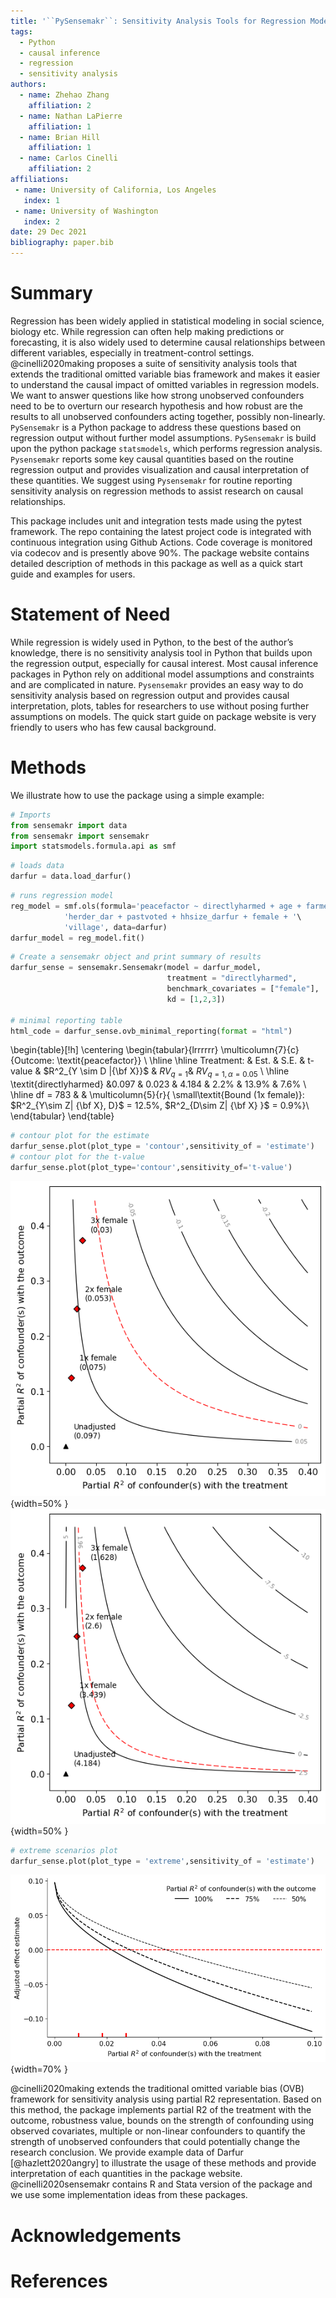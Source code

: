 ```yaml
---
title: '``PySensemakr``: Sensitivity Analysis Tools for Regression Models in Python'
tags:
  - Python
  - causal inference
  - regression
  - sensitivity analysis
authors:
  - name: Zhehao Zhang
    affiliation: 2
  - name: Nathan LaPierre
  	affiliation: 1
  - name: Brian Hill
  	affiliation: 1
  - name: Carlos Cinelli
  	affiliation: 2
affiliations:
 - name: University of California, Los Angeles
   index: 1
 - name: University of Washington
   index: 2
date: 29 Dec 2021
bibliography: paper.bib
---
```


# Summary

Regression has been widely applied in statistical modeling in social science, biology etc. While regression can often help making predictions or forecasting, it is also widely used to determine causal relationships between different variables, especially in treatment-control settings. @cinelli2020making proposes a suite of sensitivity analysis tools that extends the traditional omitted variable bias framework and makes it easier to understand the causal impact of omitted variables in regression models. We want to answer questions like how strong unobserved confounders need to be to overturn our research hypothesis and how robust are the results to all unobserved confounders acting together, possibly non-linearly. ``PySensemakr`` is a Python package to address these questions based on regression output without further model assumptions. `PySensemakr` is build upon the python package ``statsmodels``, which performs regression analysis. ``Pysensemakr`` reports some key causal quantities based on the routine regression output and provides visualization and causal interpretation of these quantities. We suggest using ``Pysensemakr`` for routine reporting sensitivity analysis on regression methods to assist research on causal relationships.

This package includes unit and integration tests made using the pytest framework. The repo containing the latest project code is integrated with continuous integration using Github Actions. Code coverage is monitored via codecov and is presently above 90%. The package website contains detailed description of methods in this package as well as a quick start guide and examples for users.



# Statement of Need

While regression is widely used in Python, to the best of the author’s knowledge, there is no sensitivity analysis tool in Python that builds upon the regression output, especially for causal interest. Most causal inference packages in Python rely on additional model assumptions and constraints and are complicated in nature. ``Pysensemakr`` provides an easy way to do sensitivity analysis based on regression output and provides causal interpretation, plots, tables for researchers to use without posing further assumptions on models. The quick start guide on package website is very friendly to users who has few causal background.


# Methods

We illustrate how to use the package using a simple example:

```python
# Imports
from sensemakr import data
from sensemakr import sensemakr
import statsmodels.formula.api as smf
```


```python
# loads data
darfur = data.load_darfur()
```


```python
# runs regression model
reg_model = smf.ols(formula='peacefactor ~ directlyharmed + age + farmer_dar + '\
            'herder_dar + pastvoted + hhsize_darfur + female + '\
            'village', data=darfur)
darfur_model = reg_model.fit()

```




```python
# Create a sensemakr object and print summary of results
darfur_sense = sensemakr.Sensemakr(model = darfur_model,
                                   treatment = "directlyharmed",
                                   benchmark_covariates = ["female"],
                                   kd = [1,2,3])

# minimal reporting table
html_code = darfur_sense.ovb_minimal_reporting(format = "html")
```


\begin{table}[!h]
\centering
\begin{tabular}{lrrrrrr}
\multicolumn{7}{c}{Outcome: \textit{peacefactor}} \\
\hline \hline
Treatment: & Est. & S.E. & t-value & $R^2_{Y \sim D |{\bf X}}$ & $RV_{q =1}$& $RV_{q = 1, \alpha = 0.05}$  \\
\hline
\textit{directlyharmed} &0.097 & 0.023 & 4.184 & 2.2\% & 13.9\% & 7.6\% \\
\hline
df = 783 & & \multicolumn{5}{r}{ \small\textit{Bound (1x female)}: $R^2_{Y\sim Z| {\bf X}, D}$ = 12.5\%, $R^2_{D\sim Z| {\bf X} }$ = 0.9\%}\\
\end{tabular}
\end{table}


```python
# contour plot for the estimate
darfur_sense.plot(plot_type = 'contour',sensitivity_of = 'estimate')
# contour plot for the t-value
darfur_sense.plot(plot_type='contour',sensitivity_of='t-value')
```



![png](output_4_0.png){width=50% } ![png](output_5_0.png){width=50% }






```python
# extreme scenarios plot
darfur_sense.plot(plot_type = 'extreme',sensitivity_of = 'estimate')
```



![png](output_6_0.png){width=70% }




@cinelli2020making extends the traditional omitted variable bias (OVB) framework for sensitivity analysis using partial R2 representation. Based on this method, the package implements partial R2 of the treatment with the outcome, robustness value, bounds on the strength of confounding using observed covariates, multiple or non-linear confounders to quantify the strength of unobserved confounders that could potentially change the research conclusion. We provide example data of Darfur [@hazlett2020angry] to illustrate the usage of these methods and provide interpretation of each quantities in the package website. @cinelli2020sensemakr contains R and Stata version of the package and we use some implementation ideas from these packages.



# Acknowledgements




# References
